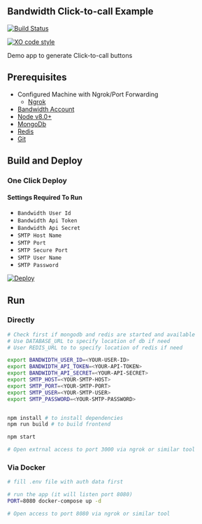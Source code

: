## Bandwidth Click-to-call Example

[![Build Status](https://travis-ci.org/BandwidthExamples/node-click-to-call.svg)](https://travis-ci.org/BandwidthExamples/node-click-to-call)

[![XO code style](https://img.shields.io/badge/code_style-XO-5ed9c7.svg)](https://github.com/sindresorhus/xo)

Demo app to generate Click-to-call buttons

## Prerequisites
- Configured Machine with Ngrok/Port Forwarding
  - [Ngrok](https://ngrok.com/)
- [Bandwidth Account](https://catapult.inetwork.com/pages/signup.jsf/?utm_medium=social&utm_source=github&utm_campaign=dtolb&utm_content=_)
- [Node v8.0+](https://nodejs.org/en/)
- [MongoDb](http://www.mongodb.org/)
- [Redis](https://redis.io)
- [Git](https://git-scm.com/)


## Build and Deploy

### One Click Deploy

#### Settings Required To Run

* ```Bandwidth User Id```
* ```Bandwidth Api Token```
* ```Bandwidth Api Secret```
* ```SMTP Host Name```
* ```SMTP Port```
* ```SMTP Secure Port```
* ```SMTP User Name```
* ```SMTP Password```

[![Deploy](https://www.herokucdn.com/deploy/button.svg)](https://heroku.com/deploy)

## Run

### Directly

```bash
# Check first if mongodb and redis are started and available
# Use DATABASE_URL to specify location of db if need
# User REDIS_URL to to specify location of redis if need

export BANDWIDTH_USER_ID=<YOUR-USER-ID>
export BANDWIDTH_API_TOKEN=<YOUR-API-TOKEN>
export BANDWIDTH_API_SECRET=<YOUR-API-SECRET>
export SMTP_HOST=<YOUR-SMTP-HOST>
export SMTP_PORT=<YOUR-SMTP-PORT>
export SMTP_USER=<YOUR-SMTP-USER>
export SMTP_PASSWORD=<YOUR-SMTP-PASSWORD>


npm install # to install dependencies
npm run build # to build frontend

npm start

# Open extrnal access to port 3000 via ngrok or similar tool
```

### Via Docker

```bash
# fill .env file with auth data first

# run the app (it will listen port 8080)
PORT=8080 docker-compose up -d

# Open access to port 8080 via ngrok or similar tool
```
